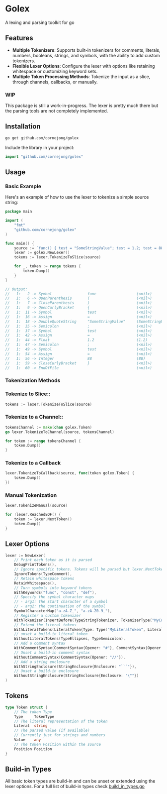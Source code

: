 # Golex
A lexing and parsing toolkit for go

## Features
- **Multiple Tokenizers**: Supports built-in tokenizers for comments, literals, numbers, booleans, strings, and symbols, with the ability to add custom tokenizers.
- **Flexible Lexer Options**: Configure the lexer with options like retaining whitespace or customizing keyword sets.
- **Multiple Token Processing Methods**: Tokenize the input as a slice, through channels, callbacks, or manually.

### WIP
This package is still a work-in-progress. The lexer is pretty much there but the parsing tools are not completely implemented.

## Installation
```sh
go get github.com/cornejong/golex
```

Include the library in your project:
```go
import "github.com/cornejong/golex"
```


## Usage
### Basic Example
Here's an example of how to use the lexer to tokenize a simple source string:
```go
package main

import (
    "fmt"
    "github.com/cornejong/golex"
)

func main() {
    source := `func() { test = "SomeStringValue"; test = 1.2; test = 88 }`
    lexer := golex.NewLexer()
    tokens := lexer.TokenizeToSlice(source)

    for _, token := range tokens {
        token.Dump()
    }
}

// Output:
//   1:   2 -> Symbol                func                  (<nil>)
//   1:   6 -> OpenParenthesis       (                     (<nil>)
//   1:   7 -> CloseParenthesis      )                     (<nil>)
//   1:   9 -> OpenCurlyBracket      {                     (<nil>)
//   1:  11 -> Symbol                test                  (<nil>)
//   1:  16 -> Assign                =                     (<nil>)
//   1:  18 -> DoubleQuoteString     "SomeStringValue"     (SomeStringValue)
//   1:  35 -> Semicolon             ;                     (<nil>)
//   1:  37 -> Symbol                test                  (<nil>)
//   1:  42 -> Assign                =                     (<nil>)
//   1:  44 -> Float                 1.2                   (1.2)
//   1:  47 -> Semicolon             ;                     (<nil>)
//   1:  49 -> Symbol                test                  (<nil>)
//   1:  54 -> Assign                =                     (<nil>)
//   1:  56 -> Integer               88                    (88)
//   1:  59 -> CloseCurlyBracket     }                     (<nil>)
//   1:  60 -> EndOfFile                                   (<nil>)
```

### Tokenization Methods
### **Tokenize to Slice:**: 
```go
tokens := lexer.TokenizeToSlice(source)
```

### **Tokenize to a Channel:**: 
```go
tokensChannel := make(chan golex.Token)
go lexer.TokenizeToChannel(source, tokensChannel)

for token := range tokensChannel {
    token.Dump()
}
```

### **Tokenize to a Callback**
```go
lexer.TokenizeToCallback(source, func(token golex.Token) {
    token.Dump()
})
```

### **Manual Tokenization**
```go
lexer.TokenizeManual(source)

for !lexer.ReachedEOF() {
    token := lexer.NextToken()
    token.Dump()
}
```

## Lexer Options
```go
lexer := NewLexer(
    // Print each token as it is parsed 
    DebugPrintTokens(),
    // Ignore specific tokens. Tokens will be parsed but lexer.NextToken will be returned
    IgnoreTokens(TypeComment),
    // Retain whitespace tokens
    RetainWhitespace(),
    // Turn symbols into keyword tokens
    WithKeywords("func", "const", "def"),
    // Specify the symbol character maps
    // - arg1: the start character of a symbol
    // - arg2: the continuation of the symbol
    SymbolCharacterMap("a-zA-Z_", "a-zA-Z0-9_"),
    // Register a custom tokenizer
    WithTokenizer(InsertBefore(TypeStringTokenizer, TokenizerType("MyCustomTokenizer"), MyCustomTokenizer{})),
    // Extend the literal tokens
    WithLiteralTokens(LiteralToken{Type: Type("MyLiteralToken", Literal: "__!__")}),
    // unset a build-in literal token
    WithoutLiteralTokens(TypeEllipses, TypeSemicolon),
    // Add a comment syntax
    WithCommentSyntax(CommentSyntax{Opener: "#"}, CommentSyntax{Opener: "/*", Closer: "*/"}),
    // Unset a build-in comment syntax
    WithoutCommentSyntax(CommentSyntax{Opener: "//"}),
    // Add a string enclosure
    WithStringEnclosure(StringEnclosure{Enclosure: "```"}),
    // Unset a build-in enclosure
    WithoutStringEnclosure(StringEnclosure{Enclosure: "\""})
)
```

## Tokens

```go
type Token struct {
    // The token Type
    Type     TokenType
    // The literal representation of the token
    Literal  string
    // The parsed value (if available)
    // Currently just for strings and numbers
    Value    any
    // The token Position within the source
    Position Position
}
```

## Build-in Types
All basic token types are build-in and can be unset or extended using the lexer options.
For a full list of build-in types check [build_in_types.go](build_in_types.go)